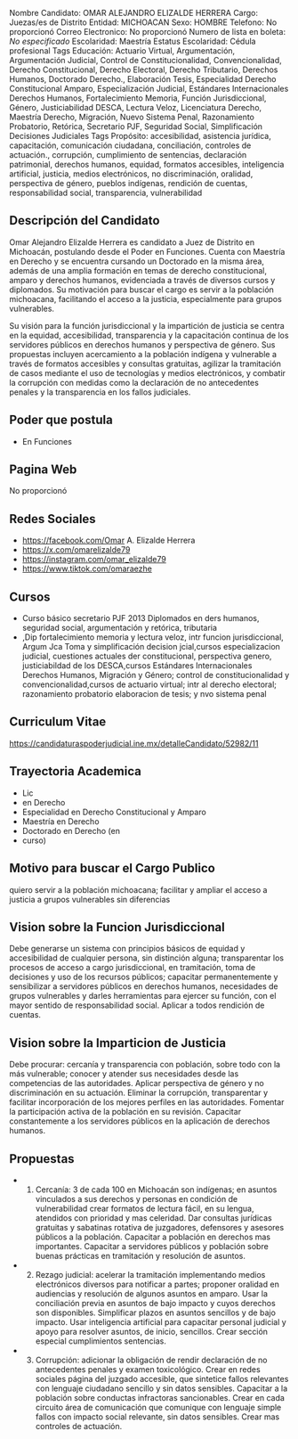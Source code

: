 Nombre Candidato: OMAR ALEJANDRO ELIZALDE HERRERA
Cargo: Juezas/es de Distrito
Entidad: MICHOACAN
Sexo: HOMBRE
Telefono: No proporcionó
Correo Electronico: No proporcionó
Numero de lista en boleta: *No especificado*
Escolaridad: Maestría
Estatus Escolaridad: Cédula profesional
Tags Educación: Actuario Virtual, Argumentación, Argumentación Judicial, Control de Constitucionalidad, Convencionalidad, Derecho Constitucional, Derecho Electoral, Derecho Tributario, Derechos Humanos, Doctorado Derecho., Elaboración Tesis, Especialidad Derecho Constitucional Amparo, Especialización Judicial, Estándares Internacionales Derechos Humanos, Fortalecimiento Memoria, Función Jurisdiccional, Género, Justiciabilidad DESCA, Lectura Veloz, Licenciatura Derecho, Maestría Derecho, Migración, Nuevo Sistema Penal, Razonamiento Probatorio, Retórica, Secretario PJF, Seguridad Social, Simplificación Decisiones Judiciales
Tags Propósito: accesibilidad, asistencia jurídica, capacitación, comunicación ciudadana, conciliación, controles de actuación., corrupción, cumplimiento de sentencias, declaración patrimonial, derechos humanos, equidad, formatos accesibles, inteligencia artificial, justicia, medios electrónicos, no discriminación, oralidad, perspectiva de género, pueblos indígenas, rendición de cuentas, responsabilidad social, transparencia, vulnerabilidad


## Descripción del Candidato 

Omar Alejandro Elizalde Herrera es candidato a Juez de Distrito en Michoacán, postulando desde el Poder en Funciones. Cuenta con Maestría en Derecho y se encuentra cursando un Doctorado en la misma área, además de una amplia formación en temas de derecho constitucional, amparo y derechos humanos, evidenciada a través de diversos cursos y diplomados. Su motivación para buscar el cargo es servir a la población michoacana, facilitando el acceso a la justicia, especialmente para grupos vulnerables.

Su visión para la función jurisdiccional y la impartición de justicia se centra en la equidad, accesibilidad, transparencia y la capacitación continua de los servidores públicos en derechos humanos y perspectiva de género. Sus propuestas incluyen acercamiento a la población indígena y vulnerable a través de formatos accesibles y consultas gratuitas, agilizar la tramitación de casos mediante el uso de tecnologías y medios electrónicos, y combatir la corrupción con medidas como la declaración de no antecedentes penales y la transparencia en los fallos judiciales.


## Poder que postula

- En Funciones


## Pagina Web

No proporcionó


## Redes Sociales

- https://facebook.com/Omar A. Elizalde Herrera
- https://x.com/omarelizalde79
- https://instagram.com/omar_elizalde79
- https://www.tiktok.com/omaraezhe


## Cursos

- Curso básico secretario PJF 2013 Diplomados en ders humanos, seguridad social, argumentación y retórica, tributaria
- ,Dip fortalecimiento memoria y lectura veloz, intr funcion jurisdiccional, Argum Jca Toma y simplificación decision jcial,cursos especializacion judicial, cuestiones actuales der constitucional, perspectiva genero, justiciabildad de los DESCA,cursos Estándares Internacionales Derechos Humanos, Migración y Género; control de constitucionalidad y convencionalidad,cursos de actuario virtual; intr al derecho electoral; razonamiento probatorio elaboracion de tesis; y nvo sistema penal


## Curriculum Vitae

https://candidaturaspoderjudicial.ine.mx/detalleCandidato/52982/11


## Trayectoria Academica

- Lic
- en Derecho
- Especialidad en Derecho Constitucional y Amparo
- Maestría en Derecho
- Doctorado en Derecho (en
- curso)


## Motivo para buscar el Cargo Publico

quiero servir a la población michoacana; facilitar y ampliar el acceso a justicia a grupos vulnerables sin diferencias


## Vision sobre la Funcion Jurisdiccional

Debe generarse un sistema con principios básicos de equidad y accesibilidad de cualquier persona, sin distinción alguna; transparentar los procesos de acceso a cargo jurisdiccional, en tramitación, toma de decisiones y uso de los recursos públicos; capacitar permanentemente y sensibilizar a servidores públicos en derechos humanos, necesidades de grupos vulnerables y darles herramientas para ejercer su función, con el mayor sentido de responsabilidad social. Aplicar a todos rendición de cuentas.


## Vision sobre la Imparticion de Justicia

Debe procurar: cercanía y transparencia con población, sobre todo con la más vulnerable; conocer y atender sus necesidades desde las competencias de las autoridades. Aplicar perspectiva de género y no discriminación en su actuación. Eliminar la corrupción, transparentar y facilitar incorporación de los mejores perfiles en las autoridades. Fomentar la participación activa de la población en su revisión. Capacitar constantemente a los servidores públicos en la aplicación de derechos humanos.


## Propuestas

- 1) Cercanía: 3 de cada 100 en Michoacán son indígenas; en asuntos vinculados a sus derechos y personas en condición de vulnerabilidad crear formatos de lectura fácil, en su lengua, atendidos con prioridad y mas celeridad. Dar consultas jurídicas gratuitas y sabatinas rotativa de juzgadores, defensores y asesores públicos a la población. Capacitar a población en derechos mas importantes. Capacitar a servidores públicos y población sobre buenas prácticas en tramitación y resolución de asuntos.
- 2) Rezago judicial: acelerar la tramitación implementando medios electrónicos diversos para notificar a partes; proponer oralidad en audiencias y resolución de algunos asuntos en amparo. Usar la conciliación previa en asuntos de bajo impacto y cuyos derechos son disponibles. Simplificar plazos en asuntos sencillos y de bajo impacto. Usar inteligencia artificial para capacitar personal judicial y apoyo para resolver asuntos, de inicio, sencillos. Crear sección especial cumplimientos sentencias.
- 3) Corrupción: adicionar la obligación de rendir declaración de no antecedentes penales y examen toxicológico. Crear en redes sociales página del juzgado accesible, que sintetice fallos relevantes con lenguaje ciudadano sencillo y sin datos sensibles. Capacitar a la población sobre conductas infractoras sancionables. Crear en cada circuito área de comunicación que comunique con lenguaje simple fallos con impacto social relevante, sin datos sensibles. Crear mas controles de actuación.

